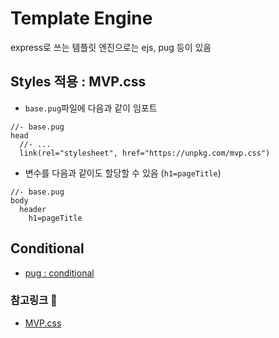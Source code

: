 # Template Engine

express로 쓰는 템플릿 엔진으로는 ejs, pug 등이 있음

## Styles 적용 : MVP.css

- `base.pug`파일에 다음과 같이 임포트

```pug
//- base.pug
head
  //- ...
  link(rel="stylesheet", href="https://unpkg.com/mvp.css")
```

- 변수를 다음과 같이도 할당할 수 있음 (`h1=pageTitle`)

```pug
//- base.pug
body
  header
    h1=pageTitle
```

## Conditional

- [pug : conditional](https://pugjs.org/language/conditionals.html)

### 참고링크 🔗

- [MVP.css](https://andybrewer.github.io/mvp/)
